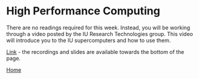 # High Performance Computing

There are no readings required for this week. Instead, you will be working through a video posted by the IU Research Technologies group. This video will introduce you to the IU supercomputers and how to use them.

[Link](https://ittraining.iu.edu/explore-topics/titles/hpcba/index.html) - the recordings and slides are available towards the bottom of the page.

[Home](../README.md)